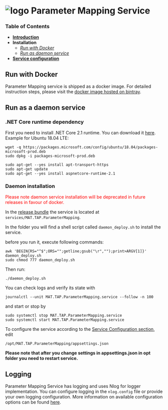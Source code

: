 # ![logo](/Media/branding.png) Parameter Mapping Service

### Table of Contents
- [**Introduction**](../README.md)<br>
- **Installation**<br>
  - [*Run with Docker*](#run-with-docker)<br>
  - [*Run as daemon service*](#run-as-a-daemon-service)<br>
- [**Service configuration**](ServiceConfig.md)<br>

## Run with Docker

Parameter Mapping service is shipped as a docker image. For detailed instruction steps, please visit the [docker image hosted on bintray](https://bintray.com/mclarenappliedtechnologies/mtap/parametermapping-service#read).

## Run as a daemon service
### .NET Core runtime dependency
First you need to install .NET Core 2.1 runtime. You can download it [here](https://www.microsoft.com/net/download/dotnet-core/2.1). Example for Ubuntu 18.04 LTE: 

```
wget -q https://packages.microsoft.com/config/ubuntu/18.04/packages-microsoft-prod.deb
sudo dpkg -i packages-microsoft-prod.deb

sudo apt-get --yes install apt-transport-https
sudo apt-get update
sudo apt-get --yes install aspnetcore-runtime-2.1
```

### Daemon installation
<span style="color:red">Please note daemon service installation will be deprecated in future releases in favour of docker.</span>

In the [release bundle](https://mclarenappliedtechnologies.zendesk.com/hc/en-us/sections/115000825753-Downloads) the service is located at `services/MAT.TAP.ParameterMapping`.

In the folder you will find a shell script called `daemon_deploy.sh` to install the service.

before you run it, execute following commands:
```
awk 'BEGIN{RS="^$";ORS="";getline;gsub("\r","");print>ARGV[1]}' daemon_deploy.sh
sudo chmod 777 daemon_deploy.sh
```

Then run:
```
./daemon_deploy.sh
```

You can check logs and verify its state with

```
journalctl --unit MAT.TAP.ParameterMapping.service --follow -n 100
```


and start or stop by 

```
sudo systemctl stop MAT.TAP.ParameterMapping.service
sudo systemctl start MAT.TAP.ParameterMapping.service
```

To configure the service according to the [Service Configuration section](ServiceConfig.md), edit
```
/opt/MAT.TAP.ParameterMapping/appsettings.json
```

**Please note that after you change settings in appsettings.json in opt folder you need to restart service.**

## Logging

Parameter Mapping Service has logging and uses Nlog for logger implementation. You can configure logging in the `nlog.config` file or provide your own logging configuration. More information on available configuration options can be found [here](https://github.com/nlog/nlog/wiki/Configuration-file).
